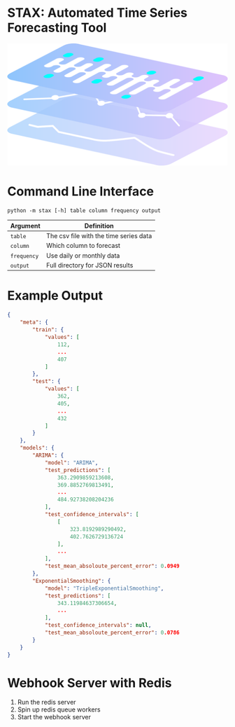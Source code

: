 # STAX: Automated Time Series Forecasting Tool

<p align="center">
  <img width="800" alt="portfolio_view" src="images/logo.png">
</p>

# Command Line Interface

```
python -m stax [-h] table column frequency output
```

| Argument    | Definition                             |
| ----------- | -------------------------------------- |
| `table`     | The csv file with the time series data |
| `column`    | Which column to forecast               |
| `frequency` | Use daily or monthly data              |
| `output`    | Full directory for JSON results        |

# Example Output

```json
{
    "meta": {
        "train": {
            "values": [
                112,
                ...
                407
            ]
        },
        "test": {
            "values": [
                362,
                405,
                ...
                432
            ]
        }
    },
    "models": {
        "ARIMA": {
            "model": "ARIMA",
            "test_predictions": [
                363.2909859213608,
                369.8852769813491,
                ...
                484.92738208204236
            ],
            "test_confidence_intervals": [
                [
                    323.8192989290492,
                    402.7626729136724
                ],
                ...
            ],
            "test_mean_absoloute_percent_error": 0.0949
        },
        "ExponentialSmoothing": {
            "model": "TripleExponentialSmoothing",
            "test_predictions": [
                343.11984637306654,
                ...
            ],
            "test_confidence_intervals": null,
            "test_mean_absoloute_percent_error": 0.0786
        }
    }
}
```

# Webhook Server with Redis

1. Run the redis server
2. Spin up redis queue workers
3. Start the webhook server
